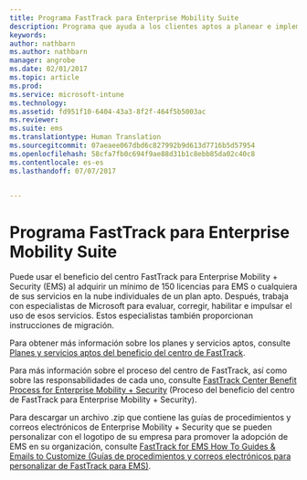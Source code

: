 ```yaml
---
title: Programa FastTrack para Enterprise Mobility Suite
description: Programa que ayuda a los clientes aptos a planear e implementar Intune y Azure Active Directory Premium
keywords: 
author: nathbarn
ms.author: nathbarn
manager: angrobe
ms.date: 02/01/2017
ms.topic: article
ms.prod: 
ms.service: microsoft-intune
ms.technology: 
ms.assetid: fd951f10-6404-43a3-8f2f-464f5b5003ac
ms.reviewer: 
ms.suite: ems
ms.translationtype: Human Translation
ms.sourcegitcommit: 07aeaee067dbd6c827992b9d613d7716b5d57954
ms.openlocfilehash: 58cfa7fb0c694f9ae88d31b1c8ebb85da02c40c8
ms.contentlocale: es-es
ms.lasthandoff: 07/07/2017


---
```


# <a name="fasttrack-center-benefit-for-enterprise-mobility--security-ems"></a>Programa FastTrack para Enterprise Mobility Suite
Puede usar el beneficio del centro FastTrack para Enterprise Mobility + Security (EMS) al adquirir un mínimo de 150 licencias para EMS o cualquiera de sus servicios en la nube individuales de un plan apto. Después, trabaja con especialistas de Microsoft para evaluar, corregir, habilitar e impulsar el uso de esos servicios. Estos especialistas también proporcionan instrucciones de migración.

Para obtener más información sobre los planes y servicios aptos, consulte [Planes y servicios aptos del beneficio del centro de FastTrack](fasttrack-center-benefit-for-enterprise-mobility-suite-ems.md).

Para más información sobre el proceso del centro de FastTrack, así como sobre las responsabilidades de cada uno, consulte [FastTrack Center Benefit Process for Enterprise Mobility + Security](fasttrack-center-benefit-process-for-enterprise-mobility-suite-ems.md) (Proceso del beneficio del centro de FastTrack para Enterprise Mobility + Security).

Para descargar un archivo .zip que contiene las guías de procedimientos y correos electrónicos de Enterprise Mobility + Security que se pueden personalizar con el logotipo de su empresa para promover la adopción de EMS en su organización, consulte [FastTrack for EMS How To Guides & Emails to Customize (Guías de procedimientos y correos electrónicos para personalizar de FastTrack para EMS)](https://gallery.technet.microsoft.com/FastTrack-for-EMS-How-To-f170da4c).


